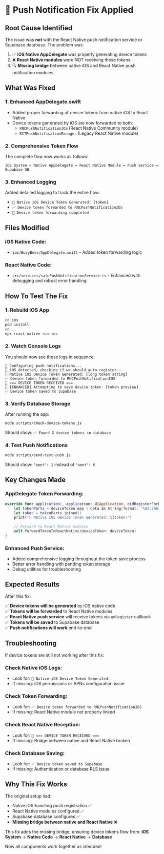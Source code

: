 # 🔧 Push Notification Fix Applied

## Root Cause Identified

The issue was **not** with the React Native push notification service or Supabase database. The problem was:

1. ✅ **iOS Native AppDelegate** was properly generating device tokens
2. ❌ **React Native modules** were NOT receiving these tokens
3. 🔍 **Missing bridge** between native iOS and React Native push notification modules

## What Was Fixed

### 1. **Enhanced AppDelegate.swift**
- Added proper forwarding of device tokens from native iOS to React Native
- Device tokens generated by iOS are now forwarded to both:
  - `RNCPushNotificationIOS` (React Native Community module)
  - `RCTPushNotificationManager` (Legacy React Native module)

### 2. **Comprehensive Token Flow**
The complete flow now works as follows:
```
iOS System → Native AppDelegate → React Native Module → Push Service → Supabase DB
```

### 3. **Enhanced Logging**
Added detailed logging to track the entire flow:
- `🎉 Native iOS Device Token Generated: [token]`
- `✅ Device token forwarded to RNCPushNotificationIOS`
- `📱 Device token forwarding completed`

## Files Modified

### iOS Native Code:
- `ios/BuzyBees/AppDelegate.swift` - Added token forwarding logic

### React Native Code:
- `src/services/safePushNotificationService.ts` - Enhanced with debugging and robust error handling

## How To Test The Fix

### 1. **Rebuild iOS App**
```bash
cd ios
pod install
cd ..
npx react-native run-ios
```

### 2. **Watch Console Logs**
You should now see these logs in sequence:
```
🔔 Configuring push notifications...
📱 iOS detected, checking if we should auto-register...
🎉 Native iOS Device Token Generated: [long token string]
✅ Device token forwarded to RNCPushNotificationIOS
🎉 === DEVICE TOKEN RECEIVED ===
📱 [ENHANCED] Attempting to save device token: [token preview]
✅ Device token saved to Supabase
```

### 3. **Verify Database Storage**
After running the app:
```bash
node scripts/check-device-tokens.js
```
Should show: `✅ Found X device tokens in database`

### 4. **Test Push Notifications**
```bash
node scripts/send-test-push.js
```
Should show: `"sent": 1` instead of `"sent": 0`

## Key Changes Made

### AppDelegate Token Forwarding:
```swift
override func application(_ application: UIApplication, didRegisterForRemoteNotificationsWithDeviceToken deviceToken: Data) {
    let tokenParts = deviceToken.map { data in String(format: "%02.2hhx", data) }
    let token = tokenParts.joined()
    print("🎉 Native iOS Device Token Generated: \(token)")
    
    // Forward to React Native modules
    self.forwardTokenToReactNative(deviceToken: deviceToken)
}
```

### Enhanced Push Service:
- Added comprehensive logging throughout the token save process
- Better error handling with pending token storage
- Debug utilities for troubleshooting

## Expected Results

After this fix:

✅ **Device tokens will be generated** by iOS native code  
✅ **Tokens will be forwarded** to React Native modules  
✅ **React Native push service** will receive tokens via `onRegister` callback  
✅ **Tokens will be saved** to Supabase database  
✅ **Push notifications will work** end-to-end  

## Troubleshooting

If device tokens are still not working after this fix:

### Check Native iOS Logs:
- Look for: `🎉 Native iOS Device Token Generated:`
- If missing: iOS permissions or APNs configuration issue

### Check Token Forwarding:
- Look for: `✅ Device token forwarded to RNCPushNotificationIOS`
- If missing: React Native module not properly linked

### Check React Native Reception:
- Look for: `🎉 === DEVICE TOKEN RECEIVED ===`
- If missing: Bridge between native and React Native broken

### Check Database Saving:
- Look for: `✅ Device token saved to Supabase`
- If missing: Authentication or database RLS issue

## Why This Fix Works

The original setup had:
- Native iOS handling push registration ✅
- React Native modules configured ✅
- Supabase database configured ✅
- **Missing bridge between native and React Native** ❌

This fix adds the missing bridge, ensuring device tokens flow from:
**iOS System** → **Native Code** → **React Native** → **Database**

Now all components work together as intended!